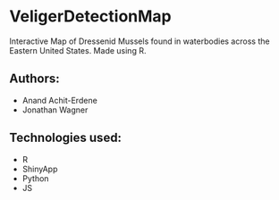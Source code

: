 # VeligerDetectionMap
Interactive Map of Dressenid Mussels found in waterbodies across the Eastern United States. Made using R. 

## Authors: 
- Anand Achit-Erdene <br />
- Jonathan Wagner <br />

## Technologies used:
- R <br />
- ShinyApp <br />
- Python <br />
- JS
